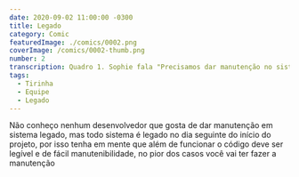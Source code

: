 ```yaml
---
date: 2020-09-02 11:00:00 -0300
title: Legado
category: Comic
featuredImage: ./comics/0002.png
coverImage: /comics/0002-thumb.png
number: 2
transcription: Quadro 1. Sophie fala "Precisamos dar manutenção no sistema Artemis, não gosto de voltar para os legados". Quadro 2. Msone fala "Legado? Fizemos ele mês passado". Quadro 3. Sophie fala "Ele já era legado no mês passado".
tags:
  - Tirinha
  - Equipe
  - Legado
---
```


Não conheço nenhum desenvolvedor que gosta de dar manutenção em sistema legado, mas todo sistema é legado no dia seguinte do início do projeto, por isso tenha em mente que além de funcionar o código deve ser legível e de fácil manutenibilidade, no pior dos casos você vai ter fazer a manutenção
